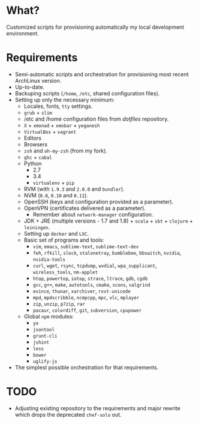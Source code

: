 # What?

Customized scripts for provisioning automatically my local development environment.

# Requirements

- Semi-automatic scripts and orchestration for provisioning most recent ArchLinux version.
- Up-to-date.
- Backuping scripts (`/home`, `/etc`, shared configuration files).
- Setting up only the necessary minimum:
  - Locales, fonts, `tty` settings.
  - `grub` + `slim`
  - /etc and /home configuration files from *dotfiles* repository.
  - `X` + `xmonad` + `xmobar` + `yeganesh`
  - `VirtualBox` + `vagrant`
  - Editors
  - Browsers
  - `zsh` and `oh-my-zsh` (from my fork).
  - `ghc` + `cabal`
  - Python
    - 2.7
    - 3.4
    - `virtualenv` + `pip`
  - RVM (with `1.9.3` and `2.0.0` and `bundler`).
  - NVM (`0.8`, `0.10` and `0.11`).
  - OpenSSH (keys and configuration provided as a parameter).
  - OpenVPN (certificates delivered as a parameter).
    - Remember about `network-manager` configuration.
  - JDK + JRE (multiple versions - 1.7 and 1.8) + `scala` + `sbt` + `clojure` + `leiningen`.
  - Setting up `docker` and `LXC`.
  - Basic set of programs and tools:
    - `vim`, `emacs`, `sublime-text`, `sublime-text-dev`
    - `feh`, `rfkill`, `slock`, `stalonetray`, `bumblebee`, `bbswitch`, `nvidia`, `nvidia-tools`
    - `curl`, `wget`, `rsync`, `tcpdump`, `wvdial`, `wpa_supplicant`, `wireless_tools`, `nm-applet`
    - `htop`, `powertop`, `iotop`, `strace`, `ltrace`, `gdb`, `cgdb`
    - `gcc`, `g++`, `make`, `autotools`, `cmake`, `scons`, `valgrind`
    - `evince`, `thunar`, `xarchiver`, `rxvt-unicode`
    - `mpd`, `mpdscribble`, `ncmpcpp`, `mpc`, `vlc`, `mplayer`
    - `zip`, `unzip`, `p7zip`, `rar`
    - `pacaur`, `colordiff`, `git`, `subversion`, `cpupower`
  - Global `npm` modules:
    - `yo`
    - `jsontool`
    - `grunt-cli`
    - `jshint`
    - `less`
    - `bower`
    - `uglify-js`
- The simplest possible orchestration for that requirements.

# TODO

- Adjusting existing repository to the requirements and major rewrite which drops the deprecated `chef-solo` out.
